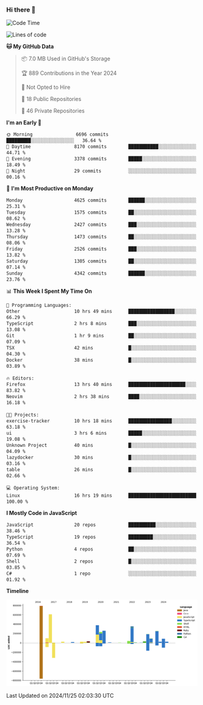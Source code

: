 ### Hi there 👋

<!--
**Clumsy-Coder/Clumsy-Coder** is a ✨ _special_ ✨ repository because its `README.md` (this file) appears on your GitHub profile.

Here are some ideas to get you started:

- 🔭 I’m currently working on ...
- 🌱 I’m currently learning ...
- 👯 I’m looking to collaborate on ...
- 🤔 I’m looking for help with ...
- 💬 Ask me about ...
- 📫 How to reach me: ...
- 😄 Pronouns: ...
- ⚡ Fun fact: ...
-->

<!-- anmol098/waka-readme-stats -->
<!--START_SECTION:waka-->
![Code Time](http://img.shields.io/badge/Code%20Time-991%20hrs%2052%20mins-blue)

![Lines of code](https://img.shields.io/badge/From%20Hello%20World%20I%27ve%20Written-3.6%20million%20lines%20of%20code-blue)

**🐱 My GitHub Data** 

> 📦 7.0 MB Used in GitHub's Storage 
 > 
> 🏆 889 Contributions in the Year 2024
 > 
> 🚫 Not Opted to Hire
 > 
> 📜 18 Public Repositories 
 > 
> 🔑 46 Private Repositories 
 > 
**I'm an Early 🐤** 

```text
🌞 Morning                6696 commits        █████████░░░░░░░░░░░░░░░░   36.64 % 
🌆 Daytime                8170 commits        ███████████░░░░░░░░░░░░░░   44.71 % 
🌃 Evening                3378 commits        █████░░░░░░░░░░░░░░░░░░░░   18.49 % 
🌙 Night                  29 commits          ░░░░░░░░░░░░░░░░░░░░░░░░░   00.16 % 
```
📅 **I'm Most Productive on Monday** 

```text
Monday                   4625 commits        ██████░░░░░░░░░░░░░░░░░░░   25.31 % 
Tuesday                  1575 commits        ██░░░░░░░░░░░░░░░░░░░░░░░   08.62 % 
Wednesday                2427 commits        ███░░░░░░░░░░░░░░░░░░░░░░   13.28 % 
Thursday                 1473 commits        ██░░░░░░░░░░░░░░░░░░░░░░░   08.06 % 
Friday                   2526 commits        ███░░░░░░░░░░░░░░░░░░░░░░   13.82 % 
Saturday                 1305 commits        ██░░░░░░░░░░░░░░░░░░░░░░░   07.14 % 
Sunday                   4342 commits        ██████░░░░░░░░░░░░░░░░░░░   23.76 % 
```


📊 **This Week I Spent My Time On** 

```text
💬 Programming Languages: 
Other                    10 hrs 49 mins      █████████████████░░░░░░░░   66.29 % 
TypeScript               2 hrs 8 mins        ███░░░░░░░░░░░░░░░░░░░░░░   13.08 % 
Git                      1 hr 9 mins         ██░░░░░░░░░░░░░░░░░░░░░░░   07.09 % 
TSX                      42 mins             █░░░░░░░░░░░░░░░░░░░░░░░░   04.30 % 
Docker                   38 mins             █░░░░░░░░░░░░░░░░░░░░░░░░   03.89 % 

🔥 Editors: 
Firefox                  13 hrs 40 mins      █████████████████████░░░░   83.82 % 
Neovim                   2 hrs 38 mins       ████░░░░░░░░░░░░░░░░░░░░░   16.18 % 

🐱‍💻 Projects: 
exercise-tracker         10 hrs 18 mins      ████████████████░░░░░░░░░   63.18 % 
ui                       3 hrs 6 mins        █████░░░░░░░░░░░░░░░░░░░░   19.08 % 
Unknown Project          40 mins             █░░░░░░░░░░░░░░░░░░░░░░░░   04.09 % 
lazydocker               30 mins             █░░░░░░░░░░░░░░░░░░░░░░░░   03.16 % 
table                    26 mins             █░░░░░░░░░░░░░░░░░░░░░░░░   02.66 % 

💻 Operating System: 
Linux                    16 hrs 19 mins      █████████████████████████   100.00 % 
```

**I Mostly Code in JavaScript** 

```text
JavaScript               20 repos            ██████████░░░░░░░░░░░░░░░   38.46 % 
TypeScript               19 repos            █████████░░░░░░░░░░░░░░░░   36.54 % 
Python                   4 repos             ██░░░░░░░░░░░░░░░░░░░░░░░   07.69 % 
Shell                    2 repos             █░░░░░░░░░░░░░░░░░░░░░░░░   03.85 % 
C#                       1 repo              ░░░░░░░░░░░░░░░░░░░░░░░░░   01.92 % 
```



**Timeline**

![Lines of Code chart](https://raw.githubusercontent.com/Clumsy-Coder/Clumsy-Coder/main/assets/bar_graph.png)


 Last Updated on 2024/11/25 02:03:30 UTC
<!--END_SECTION:waka-->

